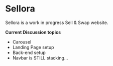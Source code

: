# Sellora

Sellora is a work in progress Sell & Swap website.

<b>Current Discussion topics</b>
- Carousel
- Landing Page setup
- Back-end setup
- Navbar is STILL stacking...

